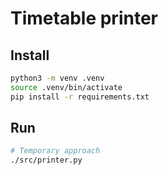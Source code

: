 # Timetable printer

## Install
```bash
python3 -m venv .venv
source .venv/bin/activate
pip install -r requirements.txt 
```

## Run
```bash
# Temporary approach
./src/printer.py
```